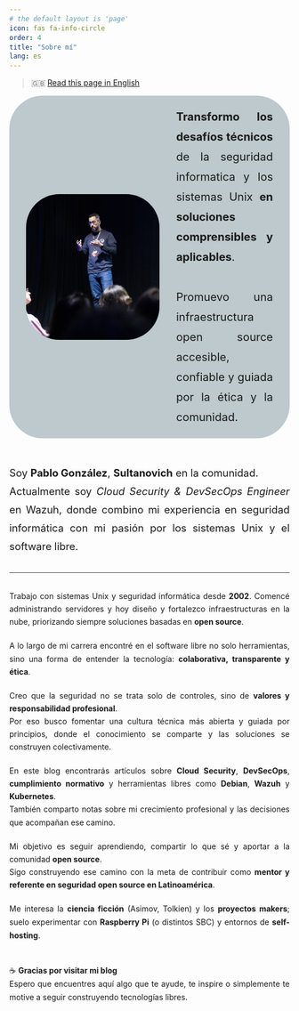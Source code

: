 ```yaml
---
# the default layout is 'page'
icon: fas fa-info-circle
order: 4
title: "Sobre mí"
lang: es
---
```


<!-- >> Add Markdown syntax content to file `_tabs/about.md`{: .filepath } and it will show up on this page.
{: .prompt-tip } -->

> 🇬🇧 [Read this page in English](/en/about-en/)

<div style="display:flex; align-items:center; gap:30px; background-color:rgba(60, 96, 105, 0.33); padding:20px 30px; border-radius:60px; margin-bottom:10px;">
  <img src="/assets/img/about.jpg" alt="about"
       style="width:240px; height:auto; border-radius:60px; flex-shrink:0;">
  <div style="flex:1;">
    <p style="font-size:1.25rem; line-height:1.8; text-align:justify; margin:0;">
      <strong>Transformo los desafíos técnicos</strong> de la seguridad informatica y los sistemas Unix <strong>en soluciones comprensibles y aplicables</strong>.
      <br>
      <br>
      Promuevo una infraestructura open source accesible, confiable y guiada por la ética y la comunidad.
    </p>
  </div>
</div>
<br>


<p style="font-size:1.15rem; line-height:1.8; text-align:justify;">
  Soy <strong>Pablo González</strong>, <strong>Sultanovich</strong> en la comunidad.
  <br>
   Actualmente soy <em>Cloud Security &amp; DevSecOps Engineer</em> en Wazuh,
    donde combino mi experiencia en seguridad informática con mi pasión por los sistemas Unix y el software libre.
</p>


<hr style="opacity:0.8; margin:30px 0;">

<p style="text-align:justify; line-height:1.65; margin-bottom:20px;">
  Trabajo con sistemas Unix y seguridad informática desde <strong>2002</strong>.  
  Comencé administrando servidores y hoy diseño y fortalezco infraestructuras en la nube,  
  priorizando siempre soluciones basadas en <strong>open source</strong>.
</p>

<p style="text-align:justify; line-height:1.65; margin-bottom:20px;">
  A lo largo de mi carrera encontré en el software libre no solo herramientas,  
  sino una forma de entender la tecnología: <strong>colaborativa, transparente y ética</strong>.
</p>

<p style="text-align:justify; line-height:1.65; margin-bottom:20px;">
  Creo que la seguridad no se trata solo de controles, sino de <strong>valores y responsabilidad profesional</strong>.  
  <br>
  Por eso busco fomentar una cultura técnica más abierta y guiada por principios,  
  donde el conocimiento se comparte y las soluciones se construyen colectivamente.
</p>

<p style="text-align:justify; line-height:1.65; margin-bottom:20px;">
  En este blog encontrarás artículos sobre <strong>Cloud Security</strong>, <strong>DevSecOps</strong>,  
  <strong>cumplimiento normativo</strong> y herramientas libres como <strong>Debian</strong>,  
  <strong>Wazuh</strong> y <strong>Kubernetes</strong>.  
  <br>
  También comparto notas sobre mi crecimiento profesional y las decisiones que acompañan ese camino.
</p>

<p style="text-align:justify; line-height:1.65; margin-bottom:20px;">
  Mi objetivo es seguir aprendiendo, compartir lo que sé y aportar a la comunidad <strong>open source</strong>.  
  <br>
  Sigo construyendo ese camino con la meta de contribuir como  <strong>mentor y referente en seguridad open source en Latinoamérica</strong>.
</p>

<p style="text-align:justify; line-height:1.7; margin-bottom:40px;">
  Me interesa la <strong>ciencia ficción</strong> (Asimov, Tolkien) y los <strong>proyectos makers</strong>;  
  suelo experimentar con <strong>Raspberry Pi</strong> (o distintos SBC) y entornos de <strong>self-hosting</strong>.
</p>


<p style="text-align:justify; line-height:1.7; margin-bottom:0px;">
  ☕ <strong>Gracias por visitar mi blog</strong> <br>
  Espero que encuentres aquí algo que te ayude, te inspire o simplemente te motive  
  a seguir construyendo tecnologías libres.
</p>